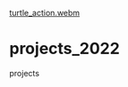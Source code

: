 [turtle_action.webm](https://user-images.githubusercontent.com/114398078/192256181-ae64c811-02c6-41bd-bcd4-da38c9c3b19b.webm)
# projects_2022
projects
